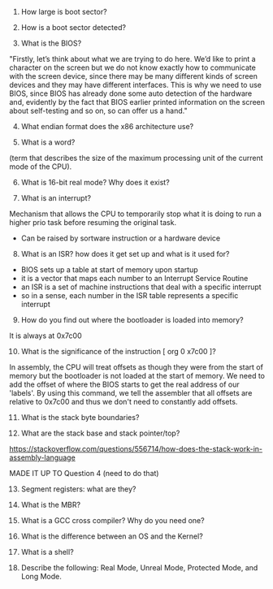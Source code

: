 1. How large is boot sector?

2. How is a boot sector detected? 

3. What is the BIOS?

"Firstly, let’s think about what we are trying to do here. We’d like to print a character
on the screen but we do not know exactly how to communicate with the screen device,
since there may be many different kinds of screen devices and they may have different
interfaces. This is why we need to use BIOS, since BIOS has already done some auto
detection of the hardware and, evidently by the fact that BIOS earlier printed information
on the screen about self-testing and so on, so can offer us a hand."

4. What endian format does the x86 architecture use? 

5. What is a word?

(term that describes the size of the maximum processing unit of the current mode of the CPU).

6. What is 16-bit real mode? Why does it exist?

7. What is an interrupt? 

Mechanism that allows the CPU to temporarily stop what it is doing to run a higher prio task before resuming the original task.
- Can be raised by sortware instruction or a hardware device 


8. What is an ISR? how does it get set up and what is it used for?

- BIOS sets up a table  at start of memory upon startup
- it is a vector that maps each number to an Interrupt Service Routine
- an ISR is a set of machine instructions that deal with a specific interrupt
- so in a sense, each number in the ISR table represents a specific interrupt

9. How do you find out where the bootloader is loaded into memory? 

It is always at 0x7c00

10. What is the significance of the instruction [ org 0 x7c00 ]?

In assembly, the CPU will treat offsets as though they were from the start of memory but
the bootloader is not loaded at the start of memory. We need to add the offset of where the 
BIOS starts to get the real address of our 'labels'. By using this command, we tell the assembler
that all offsets are relative to 0x7c00 and thus we don't need to constantly add offsets. 

11. What is the stack byte boundaries? 


12. What are the stack base and stack pointer/top?

https://stackoverflow.com/questions/556714/how-does-the-stack-work-in-assembly-language


MADE IT UP TO Question 4 (need to do that)

13. Segment registers: what are they? 

14. What is the MBR?

15. What is a GCC cross compiler? Why do you need one? 

16. What is the difference between an OS and the Kernel?

17. What is a shell? 

18. Describe the following: Real Mode, Unreal Mode, Protected Mode, and Long Mode.